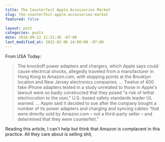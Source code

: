 ```yaml
---
title: The Counterfeit Apple Accessories Market
slug: the-counterfeit-apple-accessories-market
featured: false

layout: post
categories: posts
date: 2018-09-22 11:21:36 -07:00
last_modified_at: 2022-02-06 14:00:00 -07:00
---
```


From USA Today:

>  The knockoff power adapters and chargers, which Apple says could cause electrical shocks, allegedly traveled from a manufacturer in Hong Kong to Amazon.com, with stopping points at the Brooklyn location and New Jersey electronics companies.
> …
>  Twelve of 400 fake iPhone adapters tested in a study unrelated to those in Apple's lawsuit were so badly constructed that they posed “a risk of lethal electrocution to the user,” U.S.-based safety standards leader UL warned.
> …
> Apple said it decided to sue after the company bought a number of its power adapters and charging and syncing cables “that were directly sold by Amazon.com – not a third-party seller – and determined that they were counterfeit.”

Reading this article, I can't help but think that Amazon is complacent in this practice. All they care about is selling shit,

